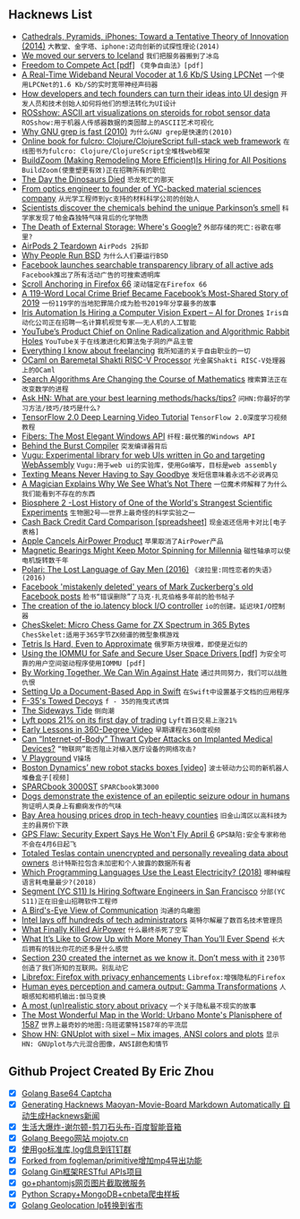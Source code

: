 ## Hacknews List


- [Cathedrals, Pyramids, iPhones: Toward a Tentative Theory of Innovation (2014)](https://thefrailestthing.com/2014/09/26/cathedrals-pyramids-or-iphones-toward-a-very-tentative-theory-of-technological-innovation/)  `大教堂、金字塔、iphone:迈向创新的试探性理论(2014)`
- [We moved our servers to Iceland](https://blog.simpleanalytics.io/why-we-moved-our-servers-to-iceland)  `我们把服务器搬到了冰岛`
- [Freedom to Compete Act [pdf]](https://www.rubio.senate.gov/public/_cache/files/7563e7ae-ca85-423b-b3e8-b44ce3b4eb54/1DC3C59DB28D9D2D273ACEB3087742E4.the-freedom-to-compete-act.pdf)  `《竞争自由法》[pdf]`
- [A Real-Time Wideband Neural Vocoder at 1.6 Kb/S Using LPCNet](https://people.xiph.org/~jm/demo/lpcnet_codec/)  `一个使用LPCNet的1.6 Kb/S的实时宽带神经声码器`
- [How developers and tech founders can turn their ideas into UI design](https://www.simonmccade.com/blog/how-developers-and-tech-founders-can-turn-their-ideas-into-ui-design)  `开发人员和技术创始人如何将他们的想法转化为UI设计`
- [ROSshow: ASCII art visualizations on steroids for robot sensor data](https://www.github.com/dheera/rosshow)  `ROSshow:用于机器人传感器数据的类固醇上的ASCII艺术可视化`
- [Why GNU grep is fast (2010)](https://lists.freebsd.org/pipermail/freebsd-current/2010-August/019310.html)  `为什么GNU grep是快速的(2010)`
- [Online book for fulcro: Clojure/ClojureScript full-stack web framework](http://book.fulcrologic.com/)  `在线图书为fulcro: Clojure/ClojureScript全堆栈web框架`
- [BuildZoom (Making Remodeling More Efficient)Is Hiring for All Positions](https://jobs.lever.co/buildzoom)  `BuildZoom(使重塑更有效)正在招聘所有的职位`
- [The Day the Dinosaurs Died](https://www.newyorker.com/magazine/2019/04/08/the-day-the-dinosaurs-died)  `恐龙死亡的那天`
- [From optics engineer to founder of YC-backed material sciences company](https://elpha.com/posts/elc4128p/backed-by-the-department-of-energy-and-y-combinator-i-m-dr-whitney-gaynor-ceo-and-co-founder-of-sinovita-technologies-ama)  `从光学工程师到yc支持的材料科学公司的创始人`
- [Scientists discover the chemicals behind the unique Parkinson’s smell](https://www.economist.com/science-and-technology/2019/03/30/scientists-discover-the-chemicals-behind-the-unique-parkinsons-smell)  `科学家发现了帕金森独特气味背后的化学物质`
- [The Death of External Storage: Where&#39;s Google?](https://commonsware.com/blog/2019/03/29/death-external-storage-where-google.html)  `外部存储的死亡:谷歌在哪里?`
- [AirPods 2 Teardown](https://www.ifixit.com/Teardown/AirPods&#43;2&#43;Teardown/121471)  `AirPods 2拆卸`
- [Why People Run BSD](https://runbsd.info/)  `为什么人们要运行BSD`
- [Facebook launches searchable transparency library of all active ads](https://www.facebook.com/ads/library/?active_status=all&amp;ad_type=political_and_issue_ads&amp;country=US)  `Facebook推出了所有活动广告的可搜索透明库`
- [Scroll Anchoring in Firefox 66](https://hacks.mozilla.org/2019/03/scroll-anchoring-in-firefox-66/)  `滚动锚定在Firefox 66`
- [A 119-Word Local Crime Brief Became Facebook’s Most-Shared Story of 2019](https://slate.com/technology/2019/03/facebook-most-viral-story-texas-child-predator.html)  `一份119字的当地犯罪简介成为脸书2019年分享最多的故事`
- [Iris Automation Is Hiring a Computer Vision Expert – AI for Drones](http://www.irisonboard.com/careers/)  `Iris自动化公司正在招聘一名计算机视觉专家——无人机的人工智能`
- [YouTube’s Product Chief on Online Radicalization and Algorithmic Rabbit Holes](https://www.nytimes.com/2019/03/29/technology/youtube-online-extremism.html)  `YouTube关于在线激进化和算法兔子洞的产品主管`
- [Everything I know about freelancing](https://andyadams.org/everything-i-know-about-freelancing/)  `我所知道的关于自由职业的一切`
- [OCaml on Baremetal Shakti RISC-V Processor](http://kcsrk.info/ocaml/riscv/shakti/2019/03/29/1400-ocaml-baremetal-shakti/)  `光金属Shakti RISC-V处理器上的OCaml`
- [Search Algorithms Are Changing the Course of Mathematics](http://nautil.us/issue/70/variables/how-search-algorithms-are-changing-the-course-of-mathematics)  `搜索算法正在改变数学的进程`
- [Ask HN: What are your best learning methods/hacks/tips?](item?id=19521129)  `问HN:你最好的学习方法/技巧/技巧是什么?`
- [TensorFlow 2.0 Deep Learning Video Tutorial](https://getbuzz.io/c/deep-learning-with-tensorflow-20/stories/Welcome-video-Introduction-to-Tensorflow-20-7000645160)  `TensorFlow 2.0深度学习视频教程`
- [Fibers: The Most Elegant Windows API](https://nullprogram.com/blog/2019/03/28/)  `纤程:最优雅的Windows API`
- [Behind the Burst Compiler](https://xoofx.com/blog/2019/03/28/behind-the-burst-compiler/)  `突发编译器背后`
- [Vugu: Experimental library for web UIs written in Go and targeting WebAssembly](https://github.com/vugu/vugu)  `Vugu:用于web ui的实验库，使用Go编写，目标是web assembly`
- [Texting Means Never Having to Say Goodbye](https://slate.com/technology/2019/03/texting-slack-internet-conversation-goodbye.html)  `发短信意味着永远不必说再见`
- [A Magician Explains Why We See What’s Not There](http://nautil.us/issue/70/variables/a-magician-explains-why-we-see-whats-not-there)  `一位魔术师解释了为什么我们能看到不存在的东西`
- [Biosphere 2 -Lost History of One of the World&#39;s Strangest Scientific Experiments](https://www.nytimes.com/2019/03/29/sunday-review/biosphere-2-climate-change.html)  `生物圈2号——世界上最奇怪的科学实验之一`
- [Cash Back Credit Card Comparison [spreadsheet]](https://docs.google.com/spreadsheets/d/1RcvcjAxSBvbZFrEEZiRZv5Wr-FuyqXBlyphSTuaOqbk/view#gid=0)  `现金返还信用卡对比[电子表格]`
- [Apple Cancels AirPower Product](https://techcrunch.com/2019/03/29/apple-cancels-airpower-product-citing-inability-to-meet-its-high-standards-for-hardware/)  `苹果取消了AirPower产品`
- [Magnetic Bearings Might Keep Motor Spinning for Millennia](https://hackaday.com/2019/03/25/magnetic-bearings-might-keep-this-motor-spinning-for-millennia/)  `磁性轴承可以使电机旋转数千年`
- [Polari: The Lost Language of Gay Men (2016)](https://www.lancaster.ac.uk/staff/bakerjp/polari/home.htm)  `《波拉里:同性恋者的失语》(2016)`
- [Facebook &#39;mistakenly deleted&#39; years of Mark Zuckerberg&#39;s old Facebook posts](https://www.businessinsider.com/facebook-old-posts-mark-zuckerberg-disappeared-2019-3)  `脸书“错误删除”了马克·扎克伯格多年前的脸书帖子`
- [The creation of the io.latency block I/O controller](https://lwn.net/Articles/782876/)  `io的创建。延迟块I/O控制器`
- [ChesSkelet: Micro Chess Game for ZX Spectrum in 365 Bytes](http://chesskelet.x10host.com/)  `ChesSkelet:适用于365字节ZX频谱的微型象棋游戏`
- [Tetris Is Hard, Even to Approximate](https://arxiv.org/abs/cs/0210020)  `俄罗斯方块很难，即使是近似的`
- [Using the IOMMU for Safe and Secure User Space Drivers [pdf]](https://www.net.in.tum.de/fileadmin/bibtex/publications/theses/2019-ixy-iommu.pdf)  `为安全可靠的用户空间驱动程序使用IOMMU [pdf]`
- [By Working Together, We Can Win Against Hate](https://instagram-press.com/blog/2019/03/29/by-working-together-we-can-win-against-hate/)  `通过共同努力，我们可以战胜仇恨`
- [Setting Up a Document-Based App in Swift](https://talk.objc.io/episodes/S01E145-setting-up-a-document-based-app)  `在Swift中设置基于文档的应用程序`
- [F-35&#39;s Towed Decoys](https://www.thedrive.com/the-war-zone/27185/f-35s-most-sinister-capability-are-towed-decoys-that-unreel-from-inside-its-stealthy-skin)  `f - 35的拖曳式诱饵`
- [The Sideways Tide](https://www.solipsys.co.uk/new/TheSidewaysTide.html)  `侧向潮`
- [Lyft pops 21% on its first day of trading](https://techcrunch.com/2019/03/29/lyft-nasdaq/)  `Lyft首日交易上涨21%`
- [Early Lessons in 360-Degree Video](https://www.documentarysite.com/2019/03/11-early-lessons-in-360-degree-video/)  `早期课程在360度视频`
- [Can “Internet-of-Body” Thwart Cyber Attacks on Implanted Medical Devices?](https://spectrum.ieee.org/the-human-os/biomedical/devices/thwart-cyber-attacks-on-implanted-medical-devices)  `“物联网”能否阻止对植入医疗设备的网络攻击?`
- [V Playground](https://vlang.io/play)  `V操场`
- [Boston Dynamics’ new robot stacks boxes [video]](https://www.youtube.com/watch?v=5iV_hB08Uns)  `波士顿动力公司的新机器人堆叠盒子[视频]`
- [SPARCbook 3000ST](http://triosdevelopers.com/jason.eckert/blog/Entries/2019/3/14_SPARCbook_3000ST_-_The_coolest_90s_laptop.html)  `SPARCbook第3000`
- [Dogs demonstrate the existence of an epileptic seizure odour in humans](https://www.nature.com/articles/s41598-019-40721-4)  `狗证明人类身上有癫痫发作的气味`
- [Bay Area housing prices drop in tech-heavy counties](https://www.mercurynews.com/2019/03/28/bay-area-home-sales-dip-as-prices-continue-to-rise/)  `旧金山湾区以高科技为主的县房价下跌`
- [GPS Flaw: Security Expert Says He Won&#39;t Fly April 6](https://www.tomsguide.com/us/gps-mini-y2k-rsa2019,news-29583.html)  `GPS缺陷:安全专家称他不会在4月6日起飞`
- [Totaled Teslas contain unencrypted and personally revealing data about owners](https://www.cnbc.com/2019/03/29/tesla-model-3-keeps-data-like-crash-videos-location-phone-contacts.html)  `总计特斯拉包含未加密和个人披露的数据所有者`
- [Which Programming Languages Use the Least Electricity? (2018)](https://thenewstack.io/which-programming-languages-use-the-least-electricity)  `哪种编程语言耗电量最少?(2018)`
- [Segment (YC S11) Is Hiring Software Engineers in San Francisco](https://grnh.se/359eaa851)  `分部(YC S11)正在旧金山招聘软件工程师`
- [A Bird&#39;s-Eye View of Communication](https://blogs.scientificamerican.com/observations/a-birds-eye-view-of-communication/)  `沟通的鸟瞰图`
- [Intel lays off hundreds of tech administrators](https://www.oregonlive.com/silicon-forest/2019/03/intel-lays-off-hundreds-of-tech-administrators.html)  `英特尔解雇了数百名技术管理员`
- [What Finally Killed AirPower](https://ifixit.org/blog/14883/what-finally-killed-airpower/)  `什么最终杀死了空军`
- [What It’s Like to Grow Up with More Money Than You’ll Ever Spend](https://www.thecut.com/2019/03/abigail-disney-has-more-money-than-shell-ever-spend.html)  `长大后拥有的钱比你花的还多是什么感觉`
- [Section 230 created the internet as we know it. Don’t mess with it](https://www.latimes.com/opinion/op-ed/la-oe-kosseff-section-230-internet-20190329-story.html)  `230节创造了我们所知的互联网。别乱动它`
- [Librefox: Firefox with privacy enhancements](https://github.com/intika/Librefox)  `Librefox:增强隐私的Firefox`
- [Human eyes perception and camera output: Gamma Transformations](https://theailearner.com/2019/01/26/power-law-gamma-transformations/)  `人眼感知和相机输出:伽马变换`
- [A most (un)realistic story about privacy](https://areknawo.com/the-most-unrealistic-story-about-privacy/)  `一个关于隐私最不现实的故事`
- [The Most Wonderful Map in the World: Urbano Monte&#39;s Planisphere of 1587](https://resobscura.blogspot.com/2019/03/the-most-wonderful-map-in-world.html)  `世界上最奇妙的地图:乌班诺蒙特1587年的平流层`
- [Show HN: GNUplot with sixel – Mix images, ANSI colors and plots](https://github.com/csdvrx/sixel-gnuplot)  `显示HN: GNUplot与六元混合图像，ANSI颜色和情节`

## Github Project Created By Eric Zhou

- [x] [Golang Base64 Captcha](https://github.com/mojocn/base64Captcha)
- [x] [Generating Hacknews Maoyan-Movie-Board Markdown Automatically 自动生成Hacknews新闻](https://github.com/dejavuzhou/md-genie)
- [x] [生活大爆炸-谢尔顿-剪刀石头布-百度智能音箱](https://github.com/mojocn/dueros-bang-game)
- [x] [Golang Beego网站 mojotv.cn](https://github.com/mojocn/www.mojotv.cn)
- [x] [使用go标准库,log信息到钉钉群](https://github.com/mojocn/dooger)
- [x] [Forked from fogleman/primitive增加mp4导出功能](https://github.com/mojocn/primitive)
- [x] [Golang Gin框架RESTful APIs项目](https://github.com/JJJJJJJerk/ezier-golang-web-api-framework)
- [x] [go+phantomjs网页图片截取微服务](https://github.com/mojocn/screen_shot)
- [x] [Python Scrapy+MongoDB+cnbeta爬虫样板](https://github.com/mojocn/scrapy_mongodb_boilerplate_cnbeta)
- [x] [Golang Geolocation Ip转换到省市](https://github.com/mojocn/ip2location)